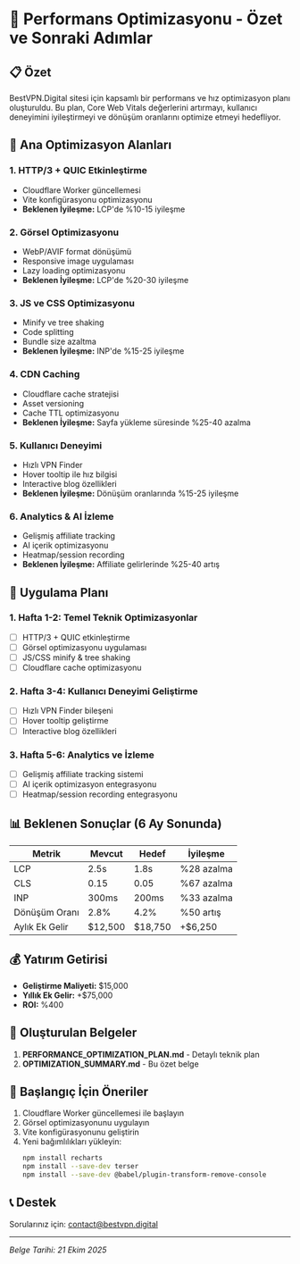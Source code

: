 # 🚀 Performans Optimizasyonu - Özet ve Sonraki Adımlar

## 📋 Özet

BestVPN.Digital sitesi için kapsamlı bir performans ve hız optimizasyon planı oluşturuldu. Bu plan, Core Web Vitals değerlerini artırmayı, kullanıcı deneyimini iyileştirmeyi ve dönüşüm oranlarını optimize etmeyi hedefliyor.

## 🔧 Ana Optimizasyon Alanları

### 1. HTTP/3 + QUIC Etkinleştirme
- Cloudflare Worker güncellemesi
- Vite konfigürasyonu optimizasyonu
- **Beklenen İyileşme:** LCP'de %10-15 iyileşme

### 2. Görsel Optimizasyonu
- WebP/AVIF format dönüşümü
- Responsive image uygulaması
- Lazy loading optimizasyonu
- **Beklenen İyileşme:** LCP'de %20-30 iyileşme

### 3. JS ve CSS Optimizasyonu
- Minify ve tree shaking
- Code splitting
- Bundle size azaltma
- **Beklenen İyileşme:** INP'de %15-25 iyileşme

### 4. CDN Caching
- Cloudflare cache stratejisi
- Asset versioning
- Cache TTL optimizasyonu
- **Beklenen İyileşme:** Sayfa yükleme süresinde %25-40 azalma

### 5. Kullanıcı Deneyimi
- Hızlı VPN Finder
- Hover tooltip ile hız bilgisi
- Interactive blog özellikleri
- **Beklenen İyileşme:** Dönüşüm oranlarında %15-25 iyileşme

### 6. Analytics & AI İzleme
- Gelişmiş affiliate tracking
- AI içerik optimizasyonu
- Heatmap/session recording
- **Beklenen İyileşme:** Affiliate gelirlerinde %25-40 artış

## 📅 Uygulama Planı

### 1. Hafta 1-2: Temel Teknik Optimizasyonlar
- [ ] HTTP/3 + QUIC etkinleştirme
- [ ] Görsel optimizasyonu uygulaması
- [ ] JS/CSS minify & tree shaking
- [ ] Cloudflare cache optimizasyonu

### 2. Hafta 3-4: Kullanıcı Deneyimi Geliştirme
- [ ] Hızlı VPN Finder bileşeni
- [ ] Hover tooltip geliştirme
- [ ] Interactive blog özellikleri

### 3. Hafta 5-6: Analytics ve İzleme
- [ ] Gelişmiş affiliate tracking sistemi
- [ ] AI içerik optimizasyon entegrasyonu
- [ ] Heatmap/session recording entegrasyonu

## 📊 Beklenen Sonuçlar (6 Ay Sonunda)

| Metrik | Mevcut | Hedef | İyileşme |
|--------|--------|-------|----------|
| LCP | 2.5s | 1.8s | %28 azalma |
| CLS | 0.15 | 0.05 | %67 azalma |
| INP | 300ms | 200ms | %33 azalma |
| Dönüşüm Oranı | 2.8% | 4.2% | %50 artış |
| Aylık Ek Gelir | $12,500 | $18,750 | +$6,250 |

## 💰 Yatırım Getirisi

- **Geliştirme Maliyeti:** $15,000
- **Yıllık Ek Gelir:** +$75,000
- **ROI:** %400

## 📁 Oluşturulan Belgeler

1. **PERFORMANCE_OPTIMIZATION_PLAN.md** - Detaylı teknik plan
2. **OPTIMIZATION_SUMMARY.md** - Bu özet belge

## 🚀 Başlangıç İçin Öneriler

1. Cloudflare Worker güncellemesi ile başlayın
2. Görsel optimizasyonunu uygulayın
3. Vite konfigürasyonunu geliştirin
4. Yeni bağımlılıkları yükleyin:
   ```bash
   npm install recharts
   npm install --save-dev terser
   npm install --save-dev @babel/plugin-transform-remove-console
   ```

## 📞 Destek

Sorularınız için: contact@bestvpn.digital

---
*Belge Tarihi: 21 Ekim 2025*